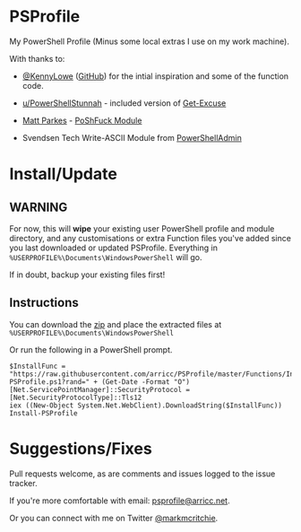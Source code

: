 # PSProfile
My PowerShell Profile (Minus some local extras I use on my work machine).

With thanks to:
* [@KennyLowe](https://twitter.com/KennyLowe) ([GitHub](https://github.com/KennyLowe/PProfile)) for the intial inspiration and some of the function code.

* [u/PowerShellStunnah](https://www.reddit.com/user/PowerShellStunnah) - included version of [Get-Excuse](https://www.reddit.com/r/PowerShell/comments/2x8n3y/getexcuse/coz53xa/)
* [Matt Parkes](https://github.com/mattparkes) - [PoShFuck Module](https://github.com/mattparkes/PoShFuck)
* Svendsen Tech Write-ASCII Module from [PowerShellAdmin](https://www.powershelladmin.com/wiki/Ascii_art_characters_powershell_script)


# Install/Update

## **WARNING**
For now, this will **wipe** your existing user PowerShell profile and module directory, and any customisations or extra Function files you've added since you last downloaded or updated PSProfile. Everything in `%USERPROFILE%\Documents\WindowsPowerShell` will go.

If in doubt, backup your existing files first!

## Instructions


You can download the [zip](https://github.com/arricc/PSProfile/archive/master.zip) and place the extracted files at `%USERPROFILE%\Documents\WindowsPowerShell`

Or run the following in a PowerShell prompt.

~~~~
$InstallFunc = "https://raw.githubusercontent.com/arricc/PSProfile/master/Functions/Install-PSProfile.ps1?rand=" + (Get-Date -Format "O")
[Net.ServicePointManager]::SecurityProtocol = [Net.SecurityProtocolType]::Tls12
iex ((New-Object System.Net.WebClient).DownloadString($InstallFunc))
Install-PSProfile

~~~~

# Suggestions/Fixes
Pull requests welcome, as are comments and issues logged to the issue tracker.

If you're more comfortable with email: psprofile@arricc.net.

Or you can connect with me on Twitter [@markmcritchie](https://twitter.com/markmcritchie).

